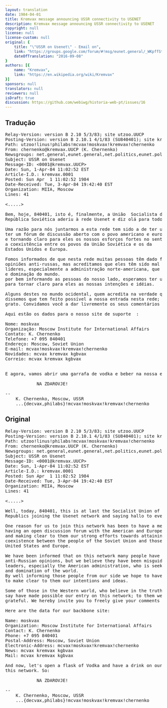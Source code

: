 ```yaml
---
layout: translation
date: 1984-04-01
title: Kremvax message announcing USSR connectivity to USENET
description: Kremvax message announcing USSR connectivity to USENET
copyright: null
license: null
license-custom: null
original: {
    title: "\"USSR on Usenet\" - Email on",
    link: "https://groups.google.com/forum/#!msg/eunet.general/_WKpffStBPc/JaaDBecKCM8J",
    dateOfTranslation: "2016-09-08"
}
authors: [{
    name: "Kremvax",
    link: "https://en.wikipedia.org/wiki/Kremvax"
}]
sponsors: null
translators: null
reviewers: null
isDraft: true
discussion: https://github.com/webiwg/historia-web-pt/issues/16
---
```



## Tradução

<!--
  Nota: tradutores, traduzam apenas a primeira parte, e deixem
        a segunda como original (fititnt, 2016-09-08 23:50)
-->

<pre>
Relay-Version: version B 2.10 5/3/83; site utzoo.UUCP
Posting-Version: version B 2.10.1 4/1/83 (SU840401); site kremvax.UUCP
Path: utzoo!linus!philabs!mcvax!moskvax!kremvax!chernenko
From: chernenko@kremvax.UUCP (K. Chernenko)
Newsgroups: net.general,eunet.general,net.politics,eunet.politics
Subject: USSR on Usenet
Message-ID: <0001@kremvax.UUCP>
Date: Sun, 1-Apr-84 11:02:52 EST
Article-I.D.: kremvax.0001
Posted: Sun Apr  1 11:02:52 1984
Date-Received: Tue, 3-Apr-84 19:42:40 EST
Organization: MIIA, Moscow
Lines: 41

<.....>

Bem, hoje, 840401, isto é, finalmente, a União  Socialista da
República Soviética aderiu à rede Usenet e diz olá para todos.

Uma razão para nós juntarmos a esta rede tem sido a de ter um meio de
ter um fórum de discussão aberto com o povo americano e europeu
e tornando claro para eles os nossos esforços fortes no sentido da obtenção pacífica
a coexistência entre os povos da União Soviética e os da
Estados Unidos e Europa.

Fomos informados de que nesta rede muitas pessoas têm dado forte
opiniões anti-russas, mas acreditamos que eles têm sido mal orientados pelos seus
líderes, especialmente a administração norte-americana, que está buscando pela guerra
e dominação do mundo.
por bem informando as pessoas do nosso lado, esperamos ter uma possibilidade
para tornar claro para eles as nossas intenções e idéias.

Alguns destes no mundo ocidental, quem acredita na verdade que nós
dissemos que tem feito possível a nossa entrada nesta rede; a eles estamos muito
grato. Convidamos você a dar livremente os seus comentários e opiniões.

Aqui estão os dados para o nosso site de suporte  :

Nome: moskvax
Organização: Moscow Institute for International Affairs
Contato: K. Chernenko
Telefone: +7 095 840401
Endereço: Moscow, Soviet Union
E-mail: mcvax!moskvax!kremvax!chernenko
Novidades: mcvax kremvax kgbvax
Correio: mcvax kremvax kgbvax


E agora, vamos abrir uma garrafa de vodka e beber na nossa entrada nesta rede. Portanto:

			NA ZDAROVJE!

--
	K. Chernenko, Moscow, USSR
	...{decvax,philabs}!mcvax!moskvax!kremvax!chernenko
</pre>

## Original

<pre>
Relay-Version: version B 2.10 5/3/83; site utzoo.UUCP
Posting-Version: version B 2.10.1 4/1/83 (SU840401); site kremvax.UUCP
Path: utzoo!linus!philabs!mcvax!moskvax!kremvax!chernenko
From: chernenko@kremvax.UUCP (K. Chernenko)
Newsgroups: net.general,eunet.general,net.politics,eunet.politics
Subject: USSR on Usenet
Message-ID: <0001@kremvax.UUCP>
Date: Sun, 1-Apr-84 11:02:52 EST
Article-I.D.: kremvax.0001
Posted: Sun Apr  1 11:02:52 1984
Date-Received: Tue, 3-Apr-84 19:42:40 EST
Organization: MIIA, Moscow
Lines: 41

<.....>

Well, today, 840401, this is at last the Socialist Union of Soviet
Republics joining the Usenet network and saying hallo to everybody.

One reason for us to join this network has been to have a means of
having an open discussion forum with the American and European people
and making clear to them our strong efforts towards attaining peaceful
coexistence between the people of the Soviet Union and those of the
United States and Europe.

We have been informed that on this network many people have given strong
anti-Russian opinions, but we believe they have been misguided by their
leaders, especially the American administration, who is seeking for war
and domination of the world.
By well informing those people from our side we hope to have a possibility
to make clear to them our intentions and ideas.

Some of those in the Western world, who believe in the truth of what we
say have made possible our entry on this network; to them we are very
grateful. We hereby invite you to freely give your comments and opinions.

Here are the data for our backbone site:

Name: moskvax
Organization: Moscow Institute for International Affairs
Contact: K. Chernenko
Phone: +7 095 840401
Postal-Address: Moscow, Soviet Union
Electronic-Address: mcvax!moskvax!kremvax!chernenko
News: mcvax kremvax kgbvax
Mail: mcvax kremvax kgbvax

And now, let's open a flask of Vodka and have a drink on our entry on
this network. So:

			NA ZDAROVJE!

--
	K. Chernenko, Moscow, USSR
	...{decvax,philabs}!mcvax!moskvax!kremvax!chernenko
</pre>
